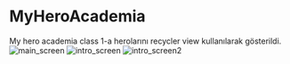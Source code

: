 # MyHeroAcademia
My hero academia class 1-a herolarını recycler view kullanılarak gösterildi.
![main_screen](https://user-images.githubusercontent.com/83123957/127742912-abe4f8d6-f131-4e23-a1b9-14083d07001b.PNG)
![intro_screen](https://user-images.githubusercontent.com/83123957/127742913-4cd50cb6-a050-495f-906a-0c066b656d53.PNG)
![intro_screen2](https://user-images.githubusercontent.com/83123957/127742914-8f1b8a71-9bbb-41f2-8ecf-8b50f72e8309.PNG)
